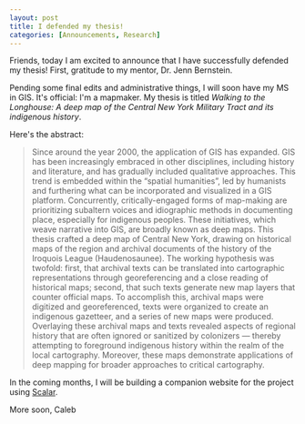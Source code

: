 ```yaml
---
layout: post
title: I defended my thesis!
categories: [Announcements, Research]
---
```


Friends, today I am excited to announce that I have successfully defended my thesis! First, gratitude to my mentor, Dr. Jenn Bernstein.

Pending some final edits and administrative things, I will soon have my MS in GIS. It's official: I'm a mapmaker. My thesis is titled _Walking to the Longhouse: A deep map of the Central New York Military Tract and its indigenous history_.

Here's the abstract:

> Since around the year 2000, the application of GIS has expanded. GIS has been increasingly embraced in other disciplines, including history and literature, and has gradually included qualitative approaches. This trend is embedded within the “spatial humanities”, led by humanists and furthering what can be incorporated and visualized in a GIS platform. Concurrently, critically-engaged forms of map-making are prioritizing subaltern voices and idiographic methods in documenting place, especially for indigenous peoples. These initiatives, which weave narrative into GIS, are broadly known as deep maps. This thesis crafted a deep map of Central New York, drawing on historical maps of the region and archival documents of the history of the Iroquois League (Haudenosaunee). The working hypothesis was twofold: first, that archival texts can be translated into cartographic representations through georeferencing and a close reading of historical maps; second, that such texts generate new map layers that counter official maps. To accomplish this, archival maps were digitized and georeferenced, texts were organized to create an indigenous gazetteer, and a series of new maps were produced. Overlaying these archival maps and texts revealed aspects of regional history that are often ignored or sanitized by colonizers — thereby attempting to foreground indigenous history within the realm of the local cartography. Moreover, these maps demonstrate applications of deep mapping for broader approaches to critical cartography.

In the coming months, I will be building a companion website for the project using [Scalar](https://scalar.me/anvc/scalar/).

More soon,
Caleb
